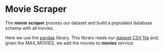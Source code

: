 # Movie Scraper

The **movie scraper** process our dataset and build a populated database schema with all movies.

Here we use the [pandas](https://pandas.pydata.org/) library. This library reads our [dataset CSV file](./resources/dataset/IMDB-Movie-Data.csv) and, given the _MAX_MOVIES_, we add the movies to **movies** service.
